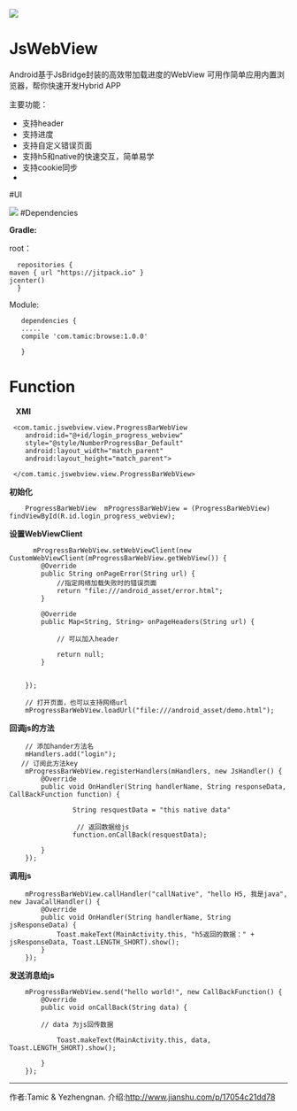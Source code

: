 
![](https://github.com/NeglectedByBoss/JsWebView/blob/master/TcBrowse/app/src/main/res/drawable/logoMax.png)
# JsWebView

Android基于JsBridge封装的高效带加载进度的WebView
可用作简单应用内置浏览器，帮你快速开发Hybrid APP

主要功能：

- 支持header
- 支持进度
- 支持自定义错误页面
- 支持h5和native的快速交互，简单易学
- 支持cookie同步
- 

#UI

![](http://img.blog.csdn.net/20161209180646623?watermark/2/text/aHR0cDovL2Jsb2cuY3Nkbi5uZXQvc2s3MTk4ODc5MTY=/font/5a6L5L2T/fontsize/400/fill/I0JBQkFCMA==/dissolve/70/gravity/SouthEast
)
#Dependencies

**Gradle:**  

root：

      repositories {
    maven { url "https://jitpack.io" }
    jcenter()
      }

Module:

       dependencies {
       .....
       compile 'com.tamic:browse:1.0.0'
    
       }

# Function
  
    **XMl**
    
     <com.tamic.jswebview.view.ProgressBarWebView
        android:id="@+id/login_progress_webview"
        style="@style/NumberProgressBar_Default"
        android:layout_width="match_parent"
        android:layout_height="match_parent">

     </com.tamic.jswebview.view.ProgressBarWebView>
  
  **初始化**
      
        ProgressBarWebView  mProgressBarWebView = (ProgressBarWebView) findViewById(R.id.login_progress_webview);
      
  **设置WebViewClient**
  
  
  
           
          mProgressBarWebView.setWebViewClient(new CustomWebViewClient(mProgressBarWebView.getWebView()) {
            @Override
            public String onPageError(String url) {
                //指定网络加载失败时的错误页面
                return "file:///android_asset/error.html";
            }

            @Override
            public Map<String, String> onPageHeaders(String url) {

                // 可以加入header

                return null;
            }

            
        });

        // 打开页面，也可以支持网络url
        mProgressBarWebView.loadUrl("file:///android_asset/demo.html");
        
        
        

**回调js的方法**

        // 添加hander方法名 
        mHandlers.add("login");
       // 订阅此方法key
        mProgressBarWebView.registerHandlers(mHandlers, new JsHandler() {
            @Override
            public void OnHandler(String handlerName, String responseData, CallBackFunction function) {

                    String resquestData = "this native data"
                    
                     // 返回数据给js
                    function.onCallBack(resquestData);
               
            }
        });
**调用js**

        mProgressBarWebView.callHandler("callNative", "hello H5, 我是java", new JavaCallHandler() {
            @Override
            public void OnHandler(String handlerName, String jsResponseData) {
                Toast.makeText(MainActivity.this, "h5返回的数据：" + jsResponseData, Toast.LENGTH_SHORT).show();
            }
        });
        
        
**发送消息给js**


        mProgressBarWebView.send("hello world!", new CallBackFunction() {
            @Override
            public void onCallBack(String data) {
            
            // data 为js回传数据

                Toast.makeText(MainActivity.this, data, Toast.LENGTH_SHORT).show();

            }
        });


----------------------------



作者:Tamic & Yezhengnan.
介绍:http://www.jianshu.com/p/17054c21dd78
